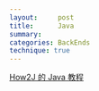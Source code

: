 ```yaml
---
layout:     post
title:      Java
summary:
categories: BackEnds
technique: true
---
```




[How2J 的 Java 教程](http://how2j.cn/)
